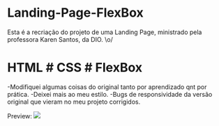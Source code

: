# Landing-Page-FlexBox

Esta é a recriação do projeto de uma Landing Page, ministrado pela professora Karen Santos, da DIO. \o/ 
 # HTML # CSS # FlexBox  

 -Modifiquei algumas coisas do original tanto por aprendizado qnt por prática. 
 -Deixei mais ao meu estilo. 
 -Bugs de responsividade da versão original que vieram no meu projeto corrigidos.

Preview:
 <img src="images/descolar-com.gif">